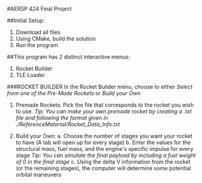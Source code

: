 #AERSP 424 Final Project


##Initial Setup:
1. Download all files
2. Using CMake, build the solution
3. Run the program


##This program has 2 distinct interactive menus:
1. Rocket Builder
2. TLE Loader


###ROCKET BUILDER
In the Rocket Builder menu, choose to either _Select from one of the Pre-Made Rockets_ or _Build your Own_

  1. Premade Rockets:
     Pick the file that corresponds to the rocket you wish to use.
       _Tip: You can make your own premade rocket by creating a .txt file and following the format given in ./ReferenceMaterial/Rocket_Data_Info.txt_
     
  2. Build your Own:
     a. Choose the number of stages you want your rocket to have (A tab will open up for every stage)
     b. Enter the values for the structural mass, fuel mass, and the engine's specific impulse for every stage
       _Tip: You can simulate the final payload by including a fuel weight of 0 in the final stage_
     c. Using the delta V information from the rocket (or the remaining stages), the computer will determine some potential orbital maneuvers
